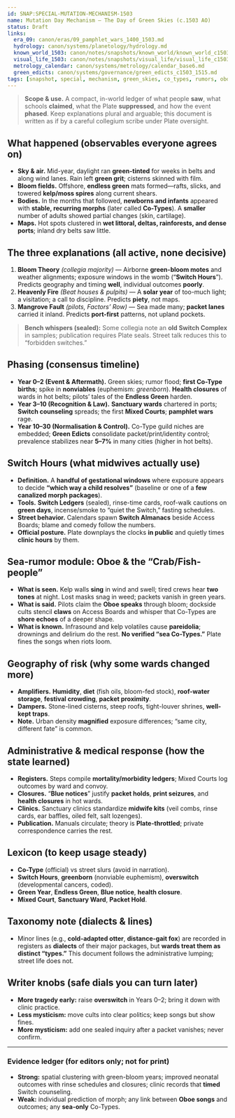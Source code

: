 ```yaml
---
id: SNAP:SPECIAL-MUTATION-MECHANISM-1503
name: Mutation Day Mechanism — The Day of Green Skies (c.1503 AO)
status: Draft
links:
  era_09: canon/eras/09_pamphlet_wars_1400_1503.md
  hydrology: canon/systems/planetology/hydrology.md
  known_world_1503: canon/notes/snapshots/known_world/known_world_c1503.md
  visual_life_1503: canon/notes/snapshots/visual_life/visual_life_c1503.md
  metrology_calendar: canon/systems/metrology/calendar_base6.md
  green_edicts: canon/systems/governance/green_edicts_c1503_1515.md
tags: [snapshot, special, mechanism, green_skies, co_types, rumors, oboe, plate, steps, switch_hours]
---
```


> **Scope & use.** A compact, in-world ledger of what people **saw**, what schools **claimed**, what the Plate **suppressed**, and how the event **phased**. Keep explanations plural and arguable; this document is written as if by a careful collegium scribe under Plate oversight.

## What happened (observables everyone agrees on)
- **Sky & air.** Mid-year, daylight ran **green-tinted** for weeks in belts and along wind lanes. Rain left **green grit**; cisterns skinned with film.  
- **Bloom fields.** Offshore, **endless green** mats formed—rafts, slicks, and towered **kelp/moss spires** along current shears.  
- **Bodies.** In the months that followed, **newborns and infants** appeared with **stable, recurring morphs** (later called **Co-Types**). A **smaller** number of adults showed partial changes (skin, cartilage).  
- **Maps.** Hot spots clustered in **wet littoral, deltas, rainforests, and dense ports**; inland dry belts saw little.

## The three explanations (all active, none decisive)
1) **Bloom Theory** *(collegia majority)* — Airborne **green-bloom motes** and weather alignments; exposure windows in the womb (“**Switch Hours**”). Predicts geography and timing **well**, individual outcomes **poorly**.  
2) **Heavenly Fire** *(Beat houses & pulpits)* — A **solar year** of too-much light; a visitation; a call to discipline. Predicts **piety**, not maps.  
3) **Mangrove Fault** *(pilots, Factors’ Row)* — Sea made many; **packet lanes** carried it inland. Predicts **port-first** patterns, not upland pockets.

> **Bench whispers (sealed):** Some collegia note an **old Switch Complex** in samples; publication requires Plate seals. Street talk reduces this to “forbidden switches.”

## Phasing (consensus timeline)
- **Year 0–2 (Event & Aftermath).** Green skies; rumor flood; **first Co-Type births**; spike in **nonviables** (euphemism: *greenborn*). **Health closures** of wards in hot belts; pilots’ tales of the **Endless Green** harden.  
- **Year 3–10 (Recognition & Law).** **Sanctuary wards** chartered in ports; **Switch counseling** spreads; the first **Mixed Courts**; **pamphlet wars** rage.  
- **Year 10–30 (Normalisation & Control).** Co-Type guild niches are embedded; **Green Edicts** consolidate packet/print/identity control; prevalence stabilizes near **5–7%** in many cities (higher in hot belts).

## Switch Hours (what midwives actually use)
- **Definition.** A **handful of gestational windows** where exposure appears to decide **“which way a child resolves”** (baseline or one of a **few canalized morph packages**).  
- **Tools.** **Switch Ledgers** (sealed), rinse-time cards, roof-walk cautions on **green days**, incense/smoke to “quiet the Switch,” fasting schedules.  
- **Street behavior.** Calendars spawn **Switch Almanacs** beside Access Boards; blame and comedy follow the numbers.  
- **Official posture.** Plate downplays the clocks **in public** and quietly times **clinic hours** by them.

## Sea-rumor module: Oboe & the “Crab/Fish-people”
- **What is seen.** Kelp walls **sing** in wind and swell; tired crews hear **two tones** at night. Lost masks snag in weed; packets vanish in green years.  
- **What is said.** Pilots claim the **Oboe speaks** through bloom; dockside cults stencil **claws** on Access Boards and whisper that Co-Types are **shore echoes** of a deeper shape.  
- **What is known.** Infrasound and kelp volatiles cause **pareidolia**; drownings and delirium do the rest. **No verified “sea Co-Types.”** Plate fines the songs when riots loom.

## Geography of risk (why some wards changed more)
- **Amplifiers.** **Humidity**, **diet** (fish oils, bloom-fed stock), **roof-water storage**, **festival crowding**, **packet proximity**.  
- **Dampers.** Stone-lined cisterns, steep roofs, tight-louver shrines, **well-kept traps**.  
- **Note.** Urban density **magnified** exposure differences; “same city, different fate” is common.

## Administrative & medical response (how the state learned)
- **Registers.** Steps compile **mortality/morbidity ledgers**; Mixed Courts log outcomes by ward and convoy.  
- **Closures.** “**Blue notices**” justify **packet holds**, **print seizures**, and **health closures** in hot wards.  
- **Clinics.** Sanctuary clinics standardize **midwife kits** (veil combs, rinse cards, ear baffles, oiled felt, salt lozenges).  
- **Publication.** Manuals circulate; theory is **Plate-throttled**; private correspondence carries the rest.

## Lexicon (to keep usage steady)
- **Co-Type** (official) vs street slurs (avoid in narration).  
- **Switch Hours**, **greenborn** (nonviable euphemism), **overswitch** (developmental cancers, coded).  
- **Green Year**, **Endless Green**, **Blue notice**, **health closure**.  
- **Mixed Court**, **Sanctuary Ward**, **Packet Hold**.

## Taxonomy note (dialects & lines)
- Minor lines (e.g., **cold-adapted otter**, **distance-gait fox**) are recorded in registers as **dialects** of their major packages, but **wards treat them as distinct “types.”** This document follows the administrative lumping; street life does not.

## Writer knobs (safe dials you can turn later)
- **More tragedy early:** raise **overswitch** in Years 0–2; bring it down with clinic practice.  
- **Less mysticism:** move cults into clear politics; keep songs but show fines.  
- **More mysticism:** add one sealed inquiry after a packet vanishes; never confirm.

---
### Evidence ledger (for editors only; not for print)
- **Strong:** spatial clustering with green-bloom years; improved neonatal outcomes with rinse schedules and closures; clinic records that **timed** Switch counseling.  
- **Weak:** individual prediction of morph; any link between **Oboe songs** and outcomes; any **sea-only** Co-Types.
